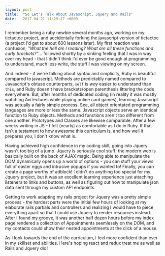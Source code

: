 ```yaml
---
layout: post
title:  "So Let's Talk About Javascript, Jquery and Rails"
date:   2017-04-21 11:29:17 +0000
---
```



I remember being a ruby newbie several months ago, working on my tictactoe project, and accidentally forking the javascript version of tictactoe (a project I'd get to about 600 lessons later). My first reaction was confusion; *"What the hell am I reading? What are all these functions and curly brackets?"*... followed shortly by a sinking feeling that I was in way over my head - that I didn't think I'd ever be good enough at programming to understand, much less write, the stuff I was viewing on my screen. 

And indeed - if we're talking about syntax and simplicity, Ruby is beautiful compared to javascript. Methods are predictably named compared to Javascript's obtuse counterparts, `self` is *way* easier to understand than `this`, and Ruby doesn't have brackets/open parenthesis littering the code everywhere. But, after months of dedicated coding (in reality it was mostly watching Avi lectures while playing online card games), learning Javascript was actually a fairly simple process. See, all object orientated programming languages are more or less the same. Javascript objects serve an identical function to Ruby objects. Methods and functions aren't too different from one another. Prototypes and Classes are likewise comparable. After a few weeks writing in JS - I felt (nearly) as comfortable as I do in Ruby. If that isn't a testament to how awesome this curriculum is, and how well it prepares you, I don't know what is. 

Having achieved high confidence in my coding skill, going into Jquery wasn't too big of a jump. Jquery is seriously cool stuff; the modern web is basically built on the back of AJAX magic. Being able to manipulate the DOM dynamically opens up a world of options - you can stuff your views full of easter eggs and intrusive popups if you wanted to! Finally, you can create a page worthy of adblock! I didn't do anything too special for my Jquery project, but it was an excellent learning experience just attaching listeners to links and buttons, as well as figuring out how to manipulate json data sent through my custom API endpoints.

Getting to work adapting my rails project for Jquery was a pretty simple process - the hardest parts were the initial few hours of looking at my elaborate rails partials and controllers and realizing I would have to piece everything apart so that I could use Jquery to render resources instead. After I found my groove, it was another half dozen hours before my index page rendered a collection of Appointments seemlessly on the DOM, and my contacts could show their nested appointments at the click of a mouse.

As I look towards the end of the curriculum, I feel more confident than ever in my skillset and abilities. Here's hoping react and redux treat me as well as Rails and Jquery did!
